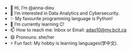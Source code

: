 - 👋 Hi, I’m @anna-dieu
- 👀 I’m interested in Data Analytics and Cybersecurity.
- ✨ My favourite programming language is Python!
- 🌱 I’m currently learning C! 
- 📫 How to reach me: Inbox or Email: adao10@my.bcit.ca
- 😄 Pronouns: she/her
- ⚡ Fun fact: My hobby is learning languages(学中文).

<!---
anna-dieu/anna-dieu is a ✨ special ✨ repository because its `README.md` (this file) appears on your GitHub profile.
You can click the Preview link to take a look at your changes.
--->
